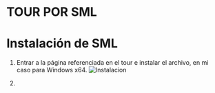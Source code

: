 # TOUR POR SML
# Instalación de SML
1. Entrar a la página referenciada en el tour e instalar el archivo, en mi caso para Windows x64.
![Instalacion](https://imgur.com/a/vYeTNPm)

2. 